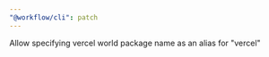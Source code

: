 ```yaml
---
"@workflow/cli": patch
---
```


Allow specifying vercel world package name as an alias for "vercel"
